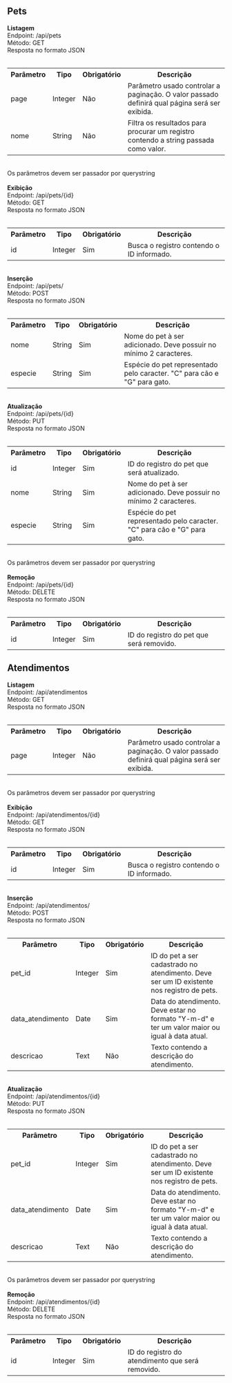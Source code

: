 ## Pets

<b>Listagem</b> <br>
Endpoint: /api/pets<br>
Método: GET<br>
Resposta no formato JSON<br>
<br>
<table>
    <head>
        <th>Parâmetro</th>
        <th>Tipo</th>
        <th>Obrigatório</th>
        <th>Descrição</th>
    </head>
    <body>
        <tr>
            <td>page</td>  
            <td>Integer</td>  
            <td>Não</td>   
            <td>Parâmetro usado controlar a paginação. O valor passado definirá qual página será ser exibida.</td>
        </tr>
        <tr>
            <td>nome</td>  
            <td>String</td>   
            <td>Não</td>   
            <td>Filtra os resultados para procurar um registro contendo a string passada como valor.</td>
        </tr>
    </body>
</table>
<br>Os parâmetros devem ser passador por querystring<br>
<br>
<b>Exibição</b> <br>
Endpoint: /api/pets/{id}<br>
Método: GET<br>
Resposta no formato JSON<br>
<br>
<table>
    <head>
        <th>Parâmetro</th>
        <th>Tipo</th>
        <th>Obrigatório</th>
        <th>Descrição</th>
    </head>
    <body>
        <tr>
            <td>id</td>  
            <td>Integer</td>   
            <td>Sim</td>   
            <td>Busca o registro contendo o ID informado.</td>
        </tr>
    </body>
</table>

<br>
<b>Inserção</b> <br>
Endpoint: /api/pets/<br>
Método: POST<br>
Resposta no formato JSON<br>
<br>
<table>
    <head>
        <th>Parâmetro</th>
        <th>Tipo</th>
        <th>Obrigatório</th>
        <th>Descrição</th>
    </head>
    <body>
        <tr>
            <td>nome</td> 
            <td>String</td>    
            <td>Sim</td>   
            <td>Nome do pet à ser adicionado. Deve possuir no mínimo 2 caracteres.</td>
        </tr>
        <tr>
            <td>especie</td> 
            <td>String</td>    
            <td>Sim</td>   
            <td>Espécie do pet representado pelo caracter. "C" para cão e "G" para gato.</td>
        </tr>
    </body>
</table>

<br>
<b>Atualização</b> <br>
Endpoint: /api/pets/{id}<br>
Método: PUT<br>
Resposta no formato JSON<br>
<br>
<table>
    <head>
        <th>Parâmetro</th>
        <th>Tipo</th>
        <th>Obrigatório</th>
        <th>Descrição</th>
    </head>
    <body>
        <tr>
            <td>id</td> 
            <td>Integer</td>    
            <td>Sim</td>   
            <td>ID do registro do pet que será atualizado.</td>
        </tr>
        <tr>
            <td>nome</td> 
            <td>String</td>    
            <td>Sim</td>   
            <td>Nome do pet à ser adicionado. Deve possuir no mínimo 2 caracteres.</td>
        </tr>
        <tr>
            <td>especie</td> 
            <td>String</td>    
            <td>Sim</td>   
            <td>Espécie do pet representado pelo caracter. "C" para cão e "G" para gato.</td>
        </tr>
    </body>
</table>
<br>Os parâmetros devem ser passador por querystring<br>
<br>
<b>Remoção</b> <br>
Endpoint: /api/pets/{id}<br>
Método: DELETE<br>
Resposta no formato JSON<br>
<br>
<table>
    <head>
        <th>Parâmetro</th>
        <th>Tipo</th>
        <th>Obrigatório</th>
        <th>Descrição</th>
    </head>
    <body>
        <tr>
            <td>id</td> 
            <td>Integer</td>    
            <td>Sim</td>   
            <td>ID do registro do pet que será removido.</td>
        </tr>
    </body>
</table>

## Atendimentos

<b>Listagem</b> <br>
Endpoint: /api/atendimentos<br>
Método: GET<br>
Resposta no formato JSON<br>
<br>
<table>
    <head>
        <th>Parâmetro</th>
        <th>Tipo</th>
        <th>Obrigatório</th>
        <th>Descrição</th>
    </head>
    <body>
        <tr>
            <td>page</td>  
            <td>Integer</td>  
            <td>Não</td>   
            <td>Parâmetro usado controlar a paginação. O valor passado definirá qual página será ser exibida.</td>
        </tr>
    </body>
</table>
<br>Os parâmetros devem ser passador por querystring<br>
<br>
<b>Exibição</b> <br>
Endpoint: /api/atendimentos/{id}<br>
Método: GET<br>
Resposta no formato JSON<br>
<br>
<table>
    <head>
        <th>Parâmetro</th>
        <th>Tipo</th>
        <th>Obrigatório</th>
        <th>Descrição</th>
    </head>
    <body>
        <tr>
            <td>id</td>  
            <td>Integer</td>   
            <td>Sim</td>   
            <td>Busca o registro contendo o ID informado.</td>
        </tr>
    </body>
</table>

<br>
<b>Inserção</b> <br>
Endpoint: /api/atendimentos/<br>
Método: POST<br>
Resposta no formato JSON<br>
<br>
<table>
    <head>
        <th>Parâmetro</th>
        <th>Tipo</th>
        <th>Obrigatório</th>
        <th>Descrição</th>
    </head>
    <body>
        <tr>
            <td>pet_id</td> 
            <td>Integer</td>    
            <td>Sim</td>   
            <td>ID do pet a ser cadastrado no atendimento. Deve ser um ID existente nos registro de pets.</td>
        </tr>
        <tr>
            <td>data_atendimento</td> 
            <td>Date</td>    
            <td>Sim</td>   
            <td>Data do atendimento. Deve estar no formato "Y-m-d" e ter um valor maior ou igual à data atual.</td>
        </tr>
        <tr>
            <td>descricao</td> 
            <td>Text</td>    
            <td>Não</td>   
            <td>Texto contendo a descrição do atendimento.</td>
        </tr>
    </body>
</table>

<br>
<b>Atualização</b> <br>
Endpoint: /api/atendimentos/{id}<br>
Método: PUT<br>
Resposta no formato JSON<br>
<br>
<table>
    <head>
        <th>Parâmetro</th>
        <th>Tipo</th>
        <th>Obrigatório</th>
        <th>Descrição</th>
    </head>
    <body>
        <tr>
            <td>pet_id</td> 
            <td>Integer</td>    
            <td>Sim</td>   
            <td>ID do pet a ser cadastrado no atendimento. Deve ser um ID existente nos registro de pets.</td>
        </tr>
        <tr>
            <td>data_atendimento</td> 
            <td>Date</td>    
            <td>Sim</td>   
            <td>Data do atendimento. Deve estar no formato "Y-m-d" e ter um valor maior ou igual à data atual.</td>
        </tr>
        <tr>
            <td>descricao</td> 
            <td>Text</td>    
            <td>Não</td>   
            <td>Texto contendo a descrição do atendimento.</td>
        </tr>
    </body>
</table>
<br>Os parâmetros devem ser passador por querystring<br>
<br>
<b>Remoção</b> <br>
Endpoint: /api/atendimentos/{id}<br>
Método: DELETE<br>
Resposta no formato JSON<br>
<br>
<table>
    <head>
        <th>Parâmetro</th>
        <th>Tipo</th>
        <th>Obrigatório</th>
        <th>Descrição</th>
    </head>
    <body>
        <tr>
            <td>id</td> 
            <td>Integer</td>    
            <td>Sim</td>   
            <td>ID do registro do atendimento que será removido.</td>
        </tr>
    </body>
</table>
